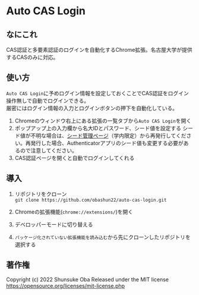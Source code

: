 # Auto CAS Login
## なにこれ
CAS認証と多要素認証のログインを自動化するChrome拡張。名古屋大学が提供するCASのみに対応。  

## 使い方
`Auto CAS Login`に予めログイン情報を設定しておくことでCAS認証をログイン操作無しで自動でログインできる。  
厳密にはログイン情報の入力とログインボタンの押下を自動化している。
1. Chromeのウィンドウ右上にある拡張の一覧タブから`Auto CAS Login`を開く
1. ポップアップ上の入力欄から名大IDとパスワード、シード値を設定する
シード値が不明な場合は、[シード管理ページ](https://auth-mfa.nagoya-u.ac.jp/gauth-manager/)（学内限定）から再発行してください。再発行した場合、Authenticatorアプリのシード値も変更する必要があるので注意してください。
1. CAS認証ページを開くと自動でログインしてくれる

## 導入
1. リポジトリをクローン  
`git clone https://github.com/obashun22/auto-cas-login.git`

1. Chromeの拡張機能(`chrome://extensions/`)を開く
1. デベロッパーモードに切り替える
1. `パッケージ化されていない拡張機能を読み込む`から先にクローンしたリポジトリを選択する

## 著作権
Copyright (c) 2022 Shunsuke Oba
Released under the MIT license
https://opensource.org/licenses/mit-license.php